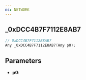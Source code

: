 ```yaml
---
ns: NETWORK
---
```

## _0xDCC4B7F7112E8AB7

```c
// 0xDCC4B7F7112E8AB7
Any _0xDCC4B7F7112E8AB7(Any p0);
```

## Parameters
* **p0**:
